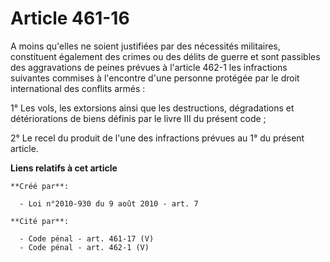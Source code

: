 # Article 461-16

A moins qu'elles ne soient justifiées par des nécessités militaires, constituent également des crimes ou des délits de guerre
et sont passibles des aggravations de peines prévues à l'article 462-1 les infractions suivantes commises à l'encontre d'une
personne protégée par le droit international des conflits armés : 

1° Les vols, les extorsions ainsi que les destructions, dégradations et détériorations de biens définis par le livre III du
présent code ; 

2° Le recel du produit de l'une des infractions prévues au 1° du présent article.

**Liens relatifs à cet article**

	**Créé par**:

	  - Loi n°2010-930 du 9 août 2010 - art. 7

	**Cité par**:

	  - Code pénal - art. 461-17 (V)
	  - Code pénal - art. 462-1 (V)
